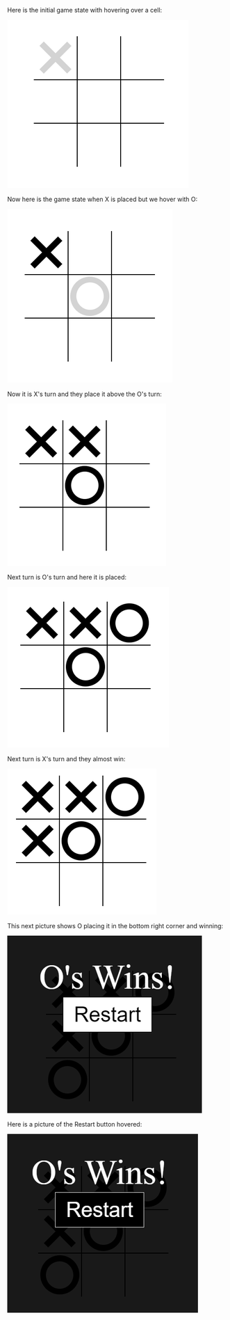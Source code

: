 Here is the initial game state with hovering over a cell:

![Picture1](docs/design_system/hover_cell_X.png)

Now here is the game state when X is placed but we hover with O:

![Picture2](docs/design_system/hover_cell_O_with_X_placed.png)

Now it is X's turn and they place it above the O's turn:

![Picture3](docs/design_system/X_placed_after_O_placed.png)

Next turn is O's turn and here it is placed:

![Picture4](docs/design_system/O_placed_next_turn.png)

Next turn is X's turn and they almost win:

![Picture5](docs/design_system/X_placed_After_O_almost_win.png)

This next picture shows O placing it in the bottom right corner and winning:

![Picture6](docs/design_system/O_wins.png)

Here is a picture of the Restart button hovered:

![Picture7](docs/design_system/restart_button_hovered.png)
